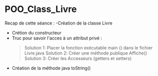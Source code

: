 # POO_Class_Livre
Recap de cette séance :
-Création de la classe Livre
- Crétion du constructeur
- Truc pour savoir l'acces à un attribut privé :
  > Solution 1: Placer la fonction exécutable main () dans le fichier Livre.java
  > Solution 2: Créer une méthode publique Affiche()
  > Solution 3: Créer les Accesseurs (getters et setters)
- Création de la méthode java toString() 
